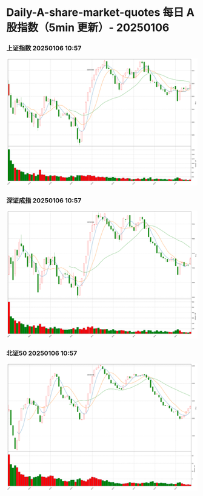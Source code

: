 
# Daily-A-share-market-quotes 每日 A 股指数（5min 更新）- 20250106

### 上证指数 20250106 10:57
![](./fig/2025/1/20250106-sh000001.png)

### 深证成指 20250106 10:57
![](./fig/2025/1/20250106-sz399001.png)

### 北证50 20250106 10:57
![](./fig/2025/1/20250106-bj899050.png)
